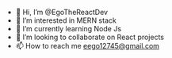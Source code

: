 - 👋 Hi, I’m @EgoTheReactDev
- 👀 I’m interested in MERN stack
- 🌱 I’m currently learning Node Js
- 💞️ I’m looking to collaborate on React projects
- 📫 How to reach me eego12745@gmail.com

<!---
EgoTheReactDev/EgoTheReactDev is a ✨ special ✨ repository because its `README.md` (this file) appears on your GitHub profile.
You can click the Preview link to take a look at your changes.
--->
